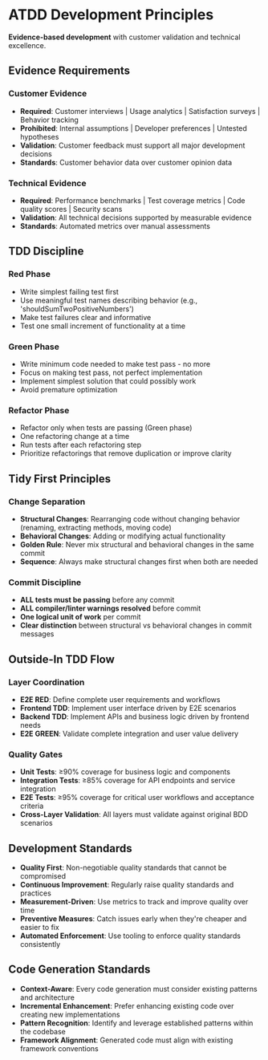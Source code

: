 # ATDD Development Principles

**Evidence-based development** with customer validation and technical excellence.

## Evidence Requirements

### Customer Evidence
- **Required**: Customer interviews | Usage analytics | Satisfaction surveys | Behavior tracking
- **Prohibited**: Internal assumptions | Developer preferences | Untested hypotheses  
- **Validation**: Customer feedback must support all major development decisions
- **Standards**: Customer behavior data over customer opinion data

### Technical Evidence
- **Required**: Performance benchmarks | Test coverage metrics | Code quality scores | Security scans
- **Validation**: All technical decisions supported by measurable evidence
- **Standards**: Automated metrics over manual assessments

## TDD Discipline

### Red Phase
- Write simplest failing test first
- Use meaningful test names describing behavior (e.g., 'shouldSumTwoPositiveNumbers')
- Make test failures clear and informative
- Test one small increment of functionality at a time

### Green Phase  
- Write minimum code needed to make test pass - no more
- Focus on making test pass, not perfect implementation
- Implement simplest solution that could possibly work
- Avoid premature optimization

### Refactor Phase
- Refactor only when tests are passing (Green phase)
- One refactoring change at a time
- Run tests after each refactoring step
- Prioritize refactorings that remove duplication or improve clarity

## Tidy First Principles

### Change Separation
- **Structural Changes**: Rearranging code without changing behavior (renaming, extracting methods, moving code)
- **Behavioral Changes**: Adding or modifying actual functionality
- **Golden Rule**: Never mix structural and behavioral changes in the same commit
- **Sequence**: Always make structural changes first when both are needed

### Commit Discipline  
- **ALL tests must be passing** before any commit
- **ALL compiler/linter warnings resolved** before commit
- **One logical unit of work** per commit
- **Clear distinction** between structural vs behavioral changes in commit messages

## Outside-In TDD Flow

### Layer Coordination
- **E2E RED**: Define complete user requirements and workflows
- **Frontend TDD**: Implement user interface driven by E2E scenarios  
- **Backend TDD**: Implement APIs and business logic driven by frontend needs
- **E2E GREEN**: Validate complete integration and user value delivery

### Quality Gates
- **Unit Tests**: ≥90% coverage for business logic and components
- **Integration Tests**: ≥85% coverage for API endpoints and service integration
- **E2E Tests**: ≥95% coverage for critical user workflows and acceptance criteria
- **Cross-Layer Validation**: All layers must validate against original BDD scenarios

## Development Standards
- **Quality First**: Non-negotiable quality standards that cannot be compromised
- **Continuous Improvement**: Regularly raise quality standards and practices
- **Measurement-Driven**: Use metrics to track and improve quality over time
- **Preventive Measures**: Catch issues early when they're cheaper and easier to fix
- **Automated Enforcement**: Use tooling to enforce quality standards consistently

## Code Generation Standards
- **Context-Aware**: Every code generation must consider existing patterns and architecture
- **Incremental Enhancement**: Prefer enhancing existing code over creating new implementations
- **Pattern Recognition**: Identify and leverage established patterns within the codebase
- **Framework Alignment**: Generated code must align with existing framework conventions